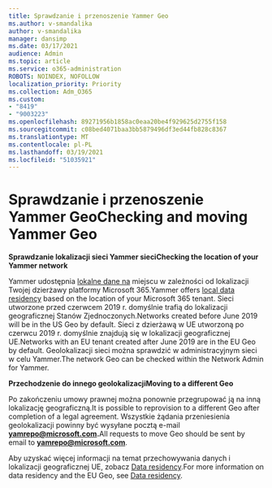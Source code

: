 ```yaml
---
title: Sprawdzanie i przenoszenie Yammer Geo
ms.author: v-smandalika
author: v-smandalika
manager: dansimp
ms.date: 03/17/2021
audience: Admin
ms.topic: article
ms.service: o365-administration
ROBOTS: NOINDEX, NOFOLLOW
localization_priority: Priority
ms.collection: Adm_O365
ms.custom:
- "8419"
- "9003223"
ms.openlocfilehash: 89271956b1858ac0eaa20be4f929625d2755f158
ms.sourcegitcommit: c08bed4071baa3bb5879496df3ed44fb828c8367
ms.translationtype: MT
ms.contentlocale: pl-PL
ms.lasthandoff: 03/19/2021
ms.locfileid: "51035921"
---
```

# <a name="checking-and-moving-yammer-geo"></a><span data-ttu-id="ee9f2-102">Sprawdzanie i przenoszenie Yammer Geo</span><span class="sxs-lookup"><span data-stu-id="ee9f2-102">Checking and moving Yammer Geo</span></span>

<span data-ttu-id="ee9f2-103">**Sprawdzanie lokalizacji sieci Yammer sieci**</span><span class="sxs-lookup"><span data-stu-id="ee9f2-103">**Checking the location of your Yammer network**</span></span>

<span data-ttu-id="ee9f2-104">Yammer udostępnia [lokalne dane na](https://docs.microsoft.com/yammer/manage-security-and-compliance/data-residency) miejscu w zależności od lokalizacji Twojej dzierżawy platformy Microsoft 365.</span><span class="sxs-lookup"><span data-stu-id="ee9f2-104">Yammer offers [local data residency](https://docs.microsoft.com/yammer/manage-security-and-compliance/data-residency) based on the location of your Microsoft 365 tenant.</span></span> <span data-ttu-id="ee9f2-105">Sieci utworzone przed czerwcem 2019 r. domyślnie trafią do lokalizacji geograficznej Stanów Zjednoczonych.</span><span class="sxs-lookup"><span data-stu-id="ee9f2-105">Networks created before June 2019 will be in the US Geo by default.</span></span> <span data-ttu-id="ee9f2-106">Sieci z dzierżawą w UE utworzoną po czerwcu 2019 r. domyślnie znajdują się w lokalizacji geograficznej UE.</span><span class="sxs-lookup"><span data-stu-id="ee9f2-106">Networks with an EU tenant created after June 2019 are in the EU Geo by default.</span></span> <span data-ttu-id="ee9f2-107">Geolokalizacji sieci można sprawdzić w administracyjnym sieci w celu Yammer.</span><span class="sxs-lookup"><span data-stu-id="ee9f2-107">The network Geo can be checked within the Network Admin for Yammer.</span></span>

<span data-ttu-id="ee9f2-108">**Przechodzenie do innego geolokalizacji**</span><span class="sxs-lookup"><span data-stu-id="ee9f2-108">**Moving to a different Geo**</span></span>

<span data-ttu-id="ee9f2-109">Po zakończeniu umowy prawnej można ponownie przegrupować ją na inną lokalizację geograficzną.</span><span class="sxs-lookup"><span data-stu-id="ee9f2-109">It is possible to reprovision to a different Geo after completion of a legal agreement.</span></span> <span data-ttu-id="ee9f2-110">Wszystkie żądania przeniesienia geolokalizacji powinny być wysyłane pocztą e-mail **yamrepo@microsoft.com.**</span><span class="sxs-lookup"><span data-stu-id="ee9f2-110">All requests to move Geo should be sent by email to **yamrepo@microsoft.com**.</span></span>

<span data-ttu-id="ee9f2-111">Aby uzyskać więcej informacji na temat przechowywania danych i lokalizacji geograficznej UE, zobacz [Data residency](https://docs.microsoft.com/yammer/manage-security-and-compliance/data-residency).</span><span class="sxs-lookup"><span data-stu-id="ee9f2-111">For more information on data residency and the EU Geo, see [Data residency](https://docs.microsoft.com/yammer/manage-security-and-compliance/data-residency).</span></span>
